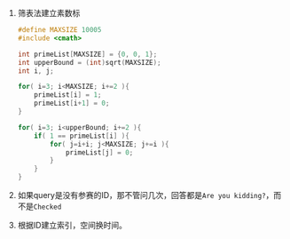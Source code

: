 1.  筛表法建立素数标

    ```cpp
    #define MAXSIZE 10005
    #include <cmath>
    
    int primeList[MAXSIZE] = {0, 0, 1};
    int upperBound = (int)sqrt(MAXSIZE);
    int i, j;
    
    for( i=3; i<MAXSIZE; i+=2 ){
        primeList[i] = 1;
        primeList[i+1] = 0;
    }
    
    for( i=3; i<upperBound; i+=2 ){
        if( 1 == primeList[i] ){
            for( j=i+i; j<MAXSIZE; j+=i ){
                primeList[j] = 0;
            }
        }
    }
    ```

2.  如果query是没有参赛的ID，那不管问几次，回答都是`Are you kidding?`，而不是`Checked`

3.  根据ID建立索引，空间换时间。
